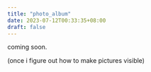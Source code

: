 ```yaml
---
title: "photo_album"
date: 2023-07-12T00:33:35+08:00
draft: false
---
```


coming soon.



(once i figure out how to make pictures visible)
